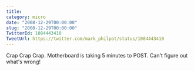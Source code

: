```yaml
---
title: 
category: micro
date: "2008-12-29T00:00:00"
slug: "2008-12-29T00:00:00"
TwitterId: 1084443410
TweetUrl: https://twitter.com/mark_philpot/status/1084443410
---
```


Crap Crap Crap. Motherboard is taking 5 minutes to POST. Can't figure out what's
wrong!
